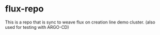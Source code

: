# flux-repo
This is a repo that is sync to weave flux on creation line demo cluster.
(also used for testing with ARGO-CD)
